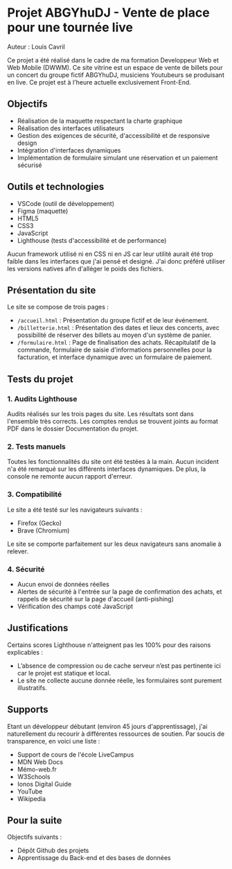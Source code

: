 # Projet ABGYhuDJ - Vente de place pour une tournée live



Auteur : Louis Cavril

Ce projet a été réalisé dans le cadre de ma formation Developpeur Web et Web Mobile (DWWM). Ce site vitrine est un espace de vente de billets pour un concert du groupe fictif ABGYhuDJ, musiciens Youtubeurs se produisant en live.
Ce projet est à l'heure actuelle exclusivement Front-End.


## Objectifs

- Réalisation de la maquette respectant la charte graphique
- Réalisation des interfaces utilisateurs
- Gestion des exigences de sécurité, d'accessibilité et de responsive design
- Intégration d'interfaces dynamiques
- Implémentation de formulaire simulant une réservation et un paiement sécurisé


## Outils et technologies

- VSCode (outil de développement)
- Figma (maquette)
- HTML5
- CSS3
- JavaScript
- Lighthouse (tests d'accessibilité et de performance)

Aucun framework utilisé ni en CSS ni en JS car leur utilité aurait été trop faible dans les interfaces que j'ai pensé et designé. J'ai donc préféré utiliser les versions natives afin d'alléger le poids des fichiers.


## Présentation du site

Le site se compose de trois pages :

- `/accueil.html` : Présentation du groupe fictif et de leur événement.
- `/billetterie.html` : Présentation des dates et lieux des concerts, avec possibilité de réserver des billets au moyen d'un système de panier.
- `/formulaire.html` : Page de finalisation des achats. Récapitulatif de la commande, formulaire de saisie d'informations personnelles pour la facturation, et interface dynamique avec un formulaire de paiement.


## Tests du projet

### 1. Audits Lighthouse

Audits réalisés sur les trois pages du site. Les résultats sont dans l'ensemble très corrects.
Les comptes rendus se trouvent joints au format PDF dans le dossier Documentation du projet.

### 2. Tests manuels

Toutes les fonctionnalités du site ont été testées à la main. Aucun incident n'a été remarqué sur les différents interfaces dynamiques.
De plus, la console ne remonte aucun rapport d'erreur.

### 3. Compatibilité

Le site a été testé sur les navigateurs suivants :
- Firefox (Gecko)
- Brave (Chromium)

Le site se comporte parfaitement sur les deux navigateurs sans anomalie à relever.

### 4. Sécurité

- Aucun envoi de données réelles
- Alertes de sécurité à l'entrée sur la page de confirmation des achats, et rappels de sécurité sur la page d'accueil (anti-pishing)
- Vérification des champs coté JavaScript


## Justifications

Certains scores Lighthouse n'atteignent pas les 100% pour des raisons explicables :
- L’absence de compression ou de cache serveur n’est pas pertinente ici car le projet est statique et local.
- Le site ne collecte aucune donnée réelle, les formulaires sont purement illustratifs.


## Supports

Etant un développeur débutant (environ 45 jours d'apprentissage), j'ai naturellement du recourir à différentes ressources de soutien. Par soucis de transparence, en voici une liste :

- Support de cours de l'école LiveCampus
- MDN Web Docs
- Mémo-web.fr
- W3Schools
- Ionos Digital Guide
- YouTube
- Wikipedia


## Pour la suite

Objectifs suivants : 

- Dépôt Github des projets
- Apprentissage du Back-end et des bases de données
